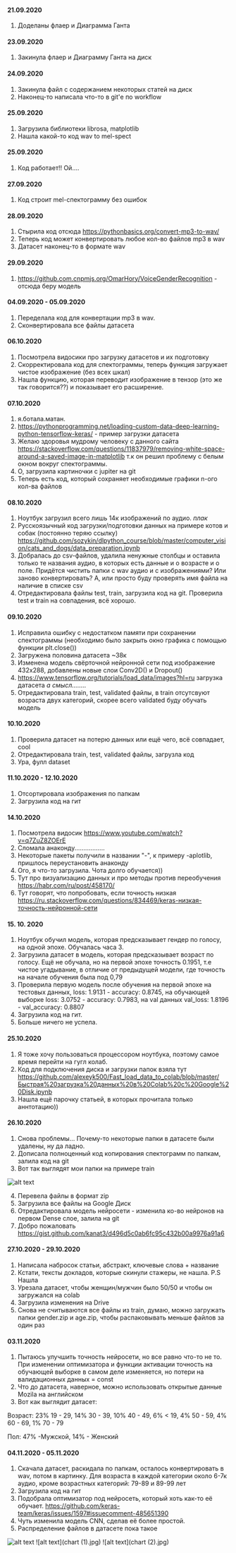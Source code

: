 #### 21.09.2020
1. Доделаны флаер и Диаграмма Ганта

#### 23.09.2020
1. Закинула флаер и Диаграмму Ганта на диск

#### 24.09.2020
1. Закинула файл с содержанием некоторых статей на диск
2. Наконец-то написала что-то в git'е по workflow

#### 25.09.2020
1. Загрузила библиотеки librosa, matplotlib
2. Нашла какой-то код wav to mel-spect

#### 25.09.2020
1. Код работает!! Ой....

#### 27.09.2020
1. Код строит mel-спектограмму без ошибок

#### 28.09.2020
1. Стырила код отсюда https://pythonbasics.org/convert-mp3-to-wav/
2. Теперь код может конвертировать любое кол-во файлов mp3 в wav
3. Датасет наконец-то в формате wav

#### 29.09.2020
1. https://github.com.cnpmjs.org/OmarHory/VoiceGenderRecognition - отсюда беру модель
#### 04.09.2020 - 05.09.2020
1. Переделала код для конвертации mp3 в wav.
2. Сконвертировала все файлы датасета

#### 06.10.2020
1. Посмотрела видосики про загрузку датасетов и их подготовку
2. Скорректировала код для спектограммы, теперь функция загружает чистое изображение (без всех шкал)
3. Нашла функцию, которая переводит изображение в тензор (это же так говорится??) и показывает его расширение.
#### 07.10.2020
1. я.ботала.матан.
2. https://pythonprogramming.net/loading-custom-data-deep-learning-python-tensorflow-keras/ - пример загрузки датасета 
3. Желаю здоровья мудрому человеку с данного сайта https://stackoverflow.com/questions/11837979/removing-white-space-around-a-saved-image-in-matplotlib
т.к он решил проблему с белым окном вокруг спектограммы.
4. О, загрузила картиночки с jupiter на git
5. Теперь есть код, который сохраняет необходимые графики n-ого кол-ва файлов 
#### 08.10.2020
1. Ноутбук загрузил всего лишь 14к изображений по аудио. *плак*
2. Русскоязычный код загрузки/подготовки данных на примере котов и собак (постоянно теряю ссылку) https://github.com/sozykin/dlpython_course/blob/master/computer_vision/cats_and_dogs/data_preparation.ipynb
3. Добралась до csv-файлов, удалила ненужные столбцы и оставила только те названия аудио, в которых есть данные и о возрасте и о поле.
Придётся чистить папки с wav аудио и с изображениями? Или заново конвертировать? А, или просто буду проверять имя файла на наличие в списке csv 
4. Отредактировала файлы test, train, загрузила код на git. Проверила test и train на совпадения, всё хорошо.
#### 09.10.2020
1. Исправила ошибку с недостатком памяти при сохранении спектограммы (необходимо было закрыть окно графика с помощью функции plt.close())
2. Загружена половина датасета ~38к
3. Изменена модель свёрточной нейронной сети под изображение 432x288, добавлены новые слои Conv2D() и Dropout()
4. https://www.tensorflow.org/tutorials/load_data/images?hl=ru загрузка датасета *а смысл........*
5. Отредактировала train, test, validated файлы, в train отсутсвуют возраста двух категорий, скорее всего validated буду обучать модель
#### 10.10.2020
1. Проверила датасет на потерю данных или ещё чего, всё совпадает, cool
2. Отредактировала train, test, validated файлы, загрузла код
3. Ура, фулл dataset
#### 11.10.2020 - 12.10.2020
1. Отсортировала изображения по папкам
2. Загрузила код на гит
#### 14.10.2020 
1. Посмотрела видосик https://www.youtube.com/watch?v=q7ZuZ8ZOErE
2. Сломала анаконду.................
3. Некоторые пакеты получили в названии "-", к примеру -aplotlib, пришлось переустановить анаконду
4. Ого, я что-то загрузила. Чота долго обучается))
5. Тут про визуализацию данных и про методы против переобучения https://habr.com/ru/post/458170/
6. Тут говорят, что попробовать, если точность низкая https://ru.stackoverflow.com/questions/834469/keras-низкая-точность-нейронной-сети
#### 15. 10. 2020
1. Ноутбук обучил модель, которая предсказывает гендер по голосу, на одной эпохе. Обучалась часа 3. 
2. Загрузила датасет в модель, которая предсказывает возраст по голосу. Ещё не обучала, но на первой эпохе точность 0.1951, т.е чистое угадывание, 
в отличие от предыдущей модели, где точность на начале обучения была под 0,79
3. Проверила первую модель после обучения на первой эпохе на тестовых данных, loss: 1.9131 - accuracy: 0.8745,
на обучающей выборке loss: 3.0752 - accuracy: 0.7983, на val данных val_loss: 1.8196 - val_accuracy: 0.8807
4. Загрузила код на гит.
5. Больше ничего не успела.
#### 25.10.2020
1. Я тоже хочу пользоваться процессором ноутбука, поэтому самое время перейти на гугл колаб. 
2. Код для подключения диска и загрузки папок взяла тут https://github.com/alexeyk500/Fast_load_data_to_colab/blob/master/Быстрая%20загрузка%20данных%20в%20Colab%20c%20Google%20Disk.ipynb
3. Нашла ещё парочку статьей, в которых прочитала только аннтотацию))
#### 26.10.2020
1. Снова проблемы... Почему-то некоторые папки в датасете были удалены, ну да ладно.
2. Дописала полноценный код копирования спектограмм по папкам, залила код на git
3. Вот так выглядят мои папки на примере train


![alt text](train.png)

4. Перевела файлы в формат zip
5. Загрузила все файлы на Google Диск
6. Отредактировала модель нейросети - изменила ко-во нейронов на первом Dense слое, залила на git
7. Добро пожаловать https://gist.github.com/kanat3/d496d5c0ab6fc95c432b00a9976a91a6
#### 27.10.2020 - 29.10.2020
1. Написала набросок статьи, абстракт, ключевые слова + название
2. Кстати, тексты докладов, которые скинули стажеры, не нашла. P.S Нашла
3. Урезала датасет, чтобы женщин/мужчин было 50/50 и чтобы он загружался на colab
4. Загрузила изменения на Drive
5. Снова не считываются все файлы из train, думаю, можно загружать папки gender.zip и age.zip, чтобы распаковывать меньше файлов за один раз
#### 03.11.2020
1. Пытаюсь улучшить точность нейросети, но все равно что-то не то. При изменении оптимизатора и функции активации точность на обучающей выборке в самом деле изменяется, но
потери на валидационных данных = const
2. Что до датасета, наверное, можно использовать открытые данные Mozila на английском 
3. Вот как выглядит датасет:

Возраст:
23% 19 - 29,
14% 30 - 39,
10% 40 - 49,
6% < 19,
4% 50 - 59,
4% 60 - 69,
1% 70 - 79

Пол:
47% -Мужской,
14% - Женский
#### 04.11.2020 - 05.11.2020
1. Скачала датасет, раскидала по папкам, осталось конвертировать в wav, потом в картинку. Для возраста в каждой категории около 6-7к аудио, кроме возрастных категорий:
79-89 и 89-99 лет
2. Загрузила код на гит
3. Подобрала оптимизатор под нейросеть, который хоть как-то её обучает. https://github.com/keras-team/keras/issues/1597#issuecomment-485651390
4. Чуть изменила модель CNN, сделав её более простой.
5. Распределение файлов в датасете пока такое 

![alt text](chart.jpg)
![alt text](chart (1).jpg)
![alt text](chart (2).jpg)

